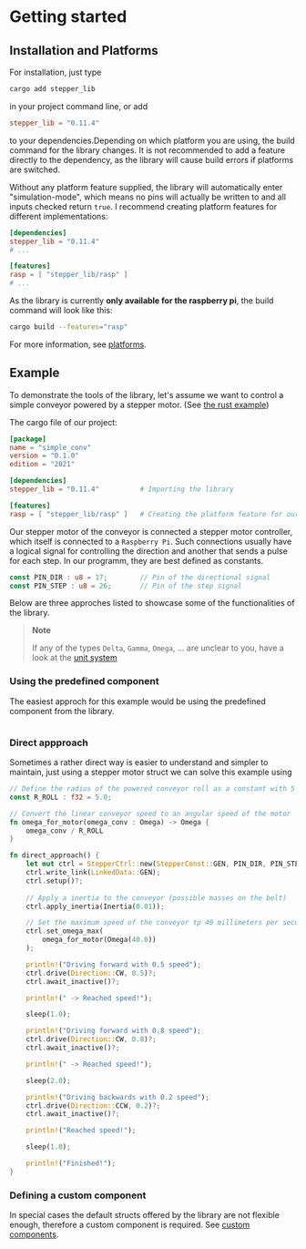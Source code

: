 # Getting started

## Installation and Platforms

For installation, just type

```sh
cargo add stepper_lib
```

in your project command line, or add

```toml
stepper_lib = "0.11.4"
```

to your dependencies.Depending on which platform you are using, the build command for the library changes. It is not recommended to add a feature directly to the dependency, as the library will cause build errors if platforms are switched. 

Without any platform feature supplied, the library will automatically enter "simulation-mode", which means no pins will actually be written to and all inputs checked return `true`. I recommend creating platform features for different implementations:

```toml
[dependencies]
stepper_lib = "0.11.4"
# ...

[features]
rasp = [ "stepper_lib/rasp" ]
# ... 
```

As the library is currently **only available for the raspberry pi**, the build command will look like this: 

```sh
cargo build --features="rasp"
```

For more information, see [platforms](./platforms.md).

## Example

To demonstrate the tools of the library, let's assume we want to control a simple conveyor powered by a stepper motor. (See [the rust example](../examples/simple_conv/src/main.rs))

The cargo file of our project:
```toml
[package]
name = "simple_conv"
version = "0.1.0"
edition = "2021"

[dependencies]
stepper_lib = "0.11.4"          # Importing the library

[features]
rasp = [ "stepper_lib/rasp" ]   # Creating the platform feature for our raspberry pi
```

Our stepper motor of the conveyor is connected a stepper motor controller, which itself is connected to a `Raspberry Pi`. Such connections usually have a logical signal for controlling the direction and another that sends a pulse for each step. In our programm, they are best defined as constants.

```rust
const PIN_DIR : u8 = 17;        // Pin of the directional signal
const PIN_STEP : u8 = 26;       // Pin of the step signal
```

Below are three approches listed to showcase some of the functionalities of the library. 

> **Note**
>
> If any of the types `Delta`, `Gamma`, `Omega`, ... are unclear to you, have a look at the [unit system](./unit_system.md)

### Using the predefined component

The easiest approch for this example would be using the predefined component from the library.

```rust 

```

### Direct appproach

Sometimes a rather direct way is easier to understand and simpler to maintain, just using a stepper motor struct we can solve this example using

```rust
// Define the radius of the powered conveyor roll as a constant with 5 millimeters
const R_ROLL : f32 = 5.0;

// Convert the linear conveyor speed to an angular speed of the motor
fn omega_for_motor(omega_conv : Omega) -> Omega {
    omega_conv / R_ROLL
}

fn direct_approach() {
    let mut ctrl = StepperCtrl::new(StepperConst::GEN, PIN_DIR, PIN_STEP);
    ctrl.write_link(LinkedData::GEN);
    ctrl.setup()?;
    
    // Apply a inertia to the conveyor (possible masses on the belt)
    ctrl.apply_inertia(Inertia(0.01));

    // Set the maximum speed of the conveyor tp 40 millimeters per second
    ctrl.set_omega_max(
        omega_for_motor(Omega(40.0))
    );

    println!("Driving forward with 0.5 speed");
    ctrl.drive(Direction::CW, 0.5)?;
    ctrl.await_inactive()?;

    println!(" -> Reached speed!");

    sleep(1.0);

    println!("Driving forward with 0.8 speed");
    ctrl.drive(Direction::CW, 0.8)?;
    ctrl.await_inactive()?;

    println!(" -> Reached speed!");

    sleep(2.0);

    println!("Driving backwards with 0.2 speed");
    ctrl.drive(Direction::CCW, 0.2)?;
    ctrl.await_inactive()?;

    println!("Reached speed!");

    sleep(1.0);

    println!("Finished!");
}
```


### Defining a custom component

In special cases the default structs offered by the library are not flexible enough, therefore a custom component is required. See [custom components](./components.md#custom-components). 